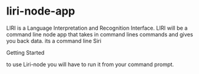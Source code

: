 # liri-node-app

LIRI is a Language Interpretation and Recognition Interface. LIRI will be a command line node app that takes in command lines commands and gives you back data. its a command line Siri


Getting Started

to use Liri-node you will have to run it from your command prompt.

